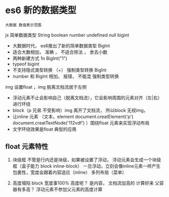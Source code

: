# es6 新的数据类型
    大数据 数值表示范围

js 简单数据类型
    String boolean number undefined null bigint

- 大数据时代， es6推出了新的简单数据类型  BigInt
- 适合大数相加， 准确 ， 不适合除法 ， 舍去小数
- 两种新建方式 1n BigInt("1")
- typeof bigint
- 不支持隐式类型转换 （+） 强制类型转换  BigInt
- number 和 BigInt 相加， 报错， 不能混 强制类型转换


img 设置float ，img 脱离文档流居于左侧
- 浮动元素不止会影响自己（脱离文档流），它会影响周围的元素对齐（左|右）进行环绕
- block（p 兄弟 不受影响）img 离开了文档流， 所以block 无视img，
- 让inline 元素 （文本，element document.creatElement('p')  document.creatTextNode('112vdf') ）围绕float 元素来实现浮动布局
- 文字环绕效果是float 典型的应用

## float 元素特性

1. 块级框
    不管是行内还是块级，如果被设置了浮动， 浮动元素会生成一个块级框（盒子能力 block inline-block）
    一旦浮动，立刻会像inline元素一样产生包裹性，宽度会跟着内容适应（inline） 多列布局（菜单）

2. 高度塌陷
    block 宽度事100%
    高度呢？ 是内容， 文档流加高的  计算好来 父容器有多高？
    浮动元素不参加父元素的高度计算